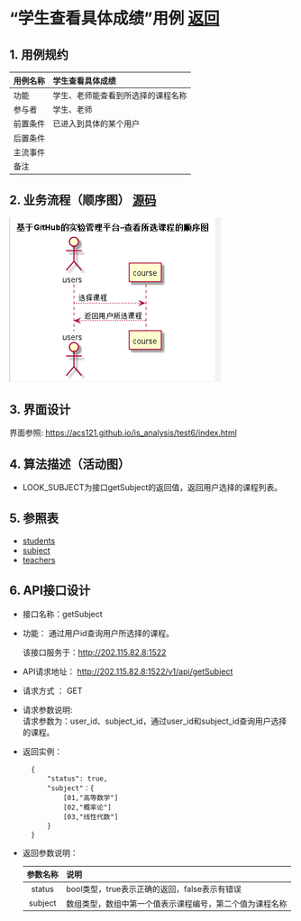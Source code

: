 # “学生查看具体成绩”用例 [返回](./README.md)
## 1. 用例规约


|用例名称|学生查看具体成绩|
|-------|:-------------|
|功能|学生、老师能查看到所选择的课程名称|
|参与者|学生、老师|
|前置条件|已进入到具体的某个用户|
|后置条件| |
|主流事件| |
|备注| |

## 2. 业务流程（顺序图） [源码](.。/src/watch_course.puml)
![](../images/watch_course.png) 

## 3. 界面设计
界面参照: https://acs121.github.io/is_analysis/test6/index.html

## 4. 算法描述（活动图）

  - LOOK_SUBJECT为接口getSubject的返回值，返回用户选择的课程列表。
## 5. 参照表

- [students](../数据库设计.md/#STUDENTS)
- [subject](../数据库设计.md/#SUBJECTS)
- [teachers](../数据库设计.md/#TEACHERS)
## 6. API接口设计

- 接口名称：getSubject
    
- 功能：
    通过用户id查询用户所选择的课程。
    
    该接口服务于：http://202.115.82.8:1522
    
- API请求地址： 
    http://202.115.82.8:1522/v1/api/getSubject

- 请求方式 ：
    GET  

- 请求参数说明:        
    请求参数为：user_id、subject_id，通过user_id和subject_id查询用户选择的课程。
    
- 返回实例：

        {
            "status": true,
            "subject"：{
                [01,"高等数学"]
                [02,"概率论"]
                [03,"线性代数"]
            }
        }
  
- 返回参数说明：    
 
  |参数名称|说明|
  |:---------:|:--------------------------------------------------------|      
  |status|bool类型，true表示正确的返回，false表示有错误|
  |subject|数组类型，数组中第一个值表示课程编号，第二个值为课程名称|
